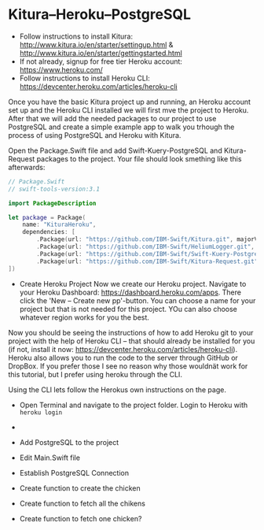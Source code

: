 # Kitura–Heroku–PostgreSQL

- Follow instructions to install Kitura: http://www.kitura.io/en/starter/settingup.html & http://www.kitura.io/en/starter/gettingstarted.html
- If not already, signup for free tier Heroku account: https://www.heroku.com/
- Follow instructions to install Heroku CLI: https://devcenter.heroku.com/articles/heroku-cli

Once you have the basic Kitura project up and running, an Heroku account set up and the Heroku CLI installed we will first mve the project to Heroku. After that we will add the needed packages to our project to use PostgreSQL and create a simple example app to walk you trhough the process of using PostgreSQL and Heroku with Kitura.

Open the Package.Swift file and add Swift-Kuery-PostgreSQL and Kitura-Request packages to the project. Your file should look smething like this afterwards:
```swift
// Package.Swift
// swift-tools-version:3.1

import PackageDescription

let package = Package(
    name: "KituraHeroku",
    dependencies: [
        .Package(url: "https://github.com/IBM-Swift/Kitura.git", majorVersion: 1, minor: 7),
        .Package(url: "https://github.com/IBM-Swift/HeliumLogger.git", majorVersion: 1),
        .Package(url: "https://github.com/IBM-Swift/Swift-Kuery-PostgreSQL", majorVersion: 0, minor: 10),
        .Package(url: "https://github.com/IBM-Swift/Kitura-Request.git", majorVersion: 0)
])
```

- Create Heroku Project
Now we create our Heroku project. Navigate to your Heroku Dashboard: https://dashboard.heroku.com/apps. There click the 'New – Create new pp'-button. You can choose a name for your project but that is not needed for this project. YOu can also choose whatever region works for you the best.

Now you should be seeing the instructions of how to add Heroku git to your project with the help of Heroku CLI – that should already be installed for you (if not, install it now: https://devcenter.heroku.com/articles/heroku-cli). Heroku also allows you to run the code to the server through GitHub or DropBox. If you prefer those I see no reason why those wouldnät work for this tutorial, but I prefer using  heroku through the CLI.

Using the CLI lets follow the Herokus own instructions on the page.

- Open Terminal and navigate to the project folder. Login to Heroku with ```heroku login```
- 

- Add PostgreSQL to the project
- Edit Main.Swift file
- Establish PostgreSQL Connection
- Create function to create the chicken
- Create function to fetch all the chikens
- Create function to fetch one chicken?
